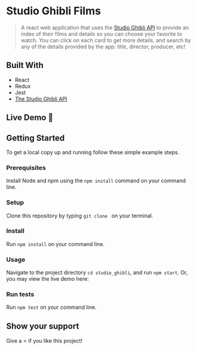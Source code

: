 
# Studio Ghibli Films

> A react web application that uses the [Studio Ghibli API](https://ghibliapi.herokuapp.com/#) to provide an index of their films and details so you can choose your favorite to watch. You can click on each card to get more details, and search by any of the details provided by the app: title, director, producer, etc!

## Built With

- React
- Redux
- Jest
- [The Studio Ghibli API](https://ghibliapi.herokuapp.com/#)

## Live Demo 🚀


## Getting Started

To get a local copy up and running follow these simple example steps.

### Prerequisites
Install Node and npm using the `npm install` command on your command line.

### Setup
Clone this repository by typing `git clone ` on your terminal.

### Install
Run `npm install` on your command line.

### Usage
Navigate to the project directory `cd studio_ghibli`, and run `npm start`. Or, you may view the live demo here: 

### Run tests
Run `npm test` on your command line.

## Show your support

Give a ⭐️ if you like this project!
